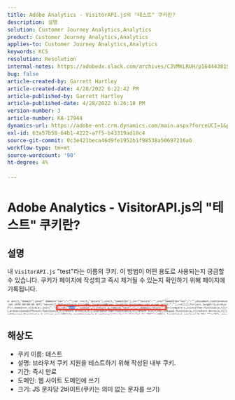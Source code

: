 ```yaml
---
title: Adobe Analytics - VisitorAPI.js의 "테스트" 쿠키란?
description: 설명
solution: Customer Journey Analytics,Analytics
product: Customer Journey Analytics,Analytics
applies-to: Customer Journey Analytics,Analytics
keywords: KCS
resolution: Resolution
internal-notes: https://adobedx.slack.com/archives/C3VMKLRUH/p1644438152582239
bug: false
article-created-by: Garrett Hartley
article-created-date: 4/28/2022 6:22:42 PM
article-published-by: Garrett Hartley
article-published-date: 4/28/2022 6:26:10 PM
version-number: 3
article-number: KA-17944
dynamics-url: https://adobe-ent.crm.dynamics.com/main.aspx?forceUCI=1&pagetype=entityrecord&etn=knowledgearticle&id=b22f4b30-20c7-ec11-a7b6-0022480a10ee
exl-id: 63a57b58-64b1-4222-a7f5-b43319ad18c4
source-git-commit: 0c3e421beca46d9fe1952b1f98538a50697216a0
workflow-type: tm+mt
source-wordcount: '90'
ht-degree: 4%

---
```


# Adobe Analytics - VisitorAPI.js의 &quot;테스트&quot; 쿠키란?

## 설명


내 `VisitorAPI.js` &quot;test&quot;라는 이름의 쿠키. 이 방법이 어떤 용도로 사용되는지 궁금할 수 있습니다. 쿠키가 페이지에 작성되고 즉시 제거될 수 있는지 확인하기 위해 페이지에 기록됩니다.

![](assets/___b32f4b30-20c7-ec11-a7b6-0022480a10ee___.png)


## 해상도


- 쿠키 이름: 테스트
- 설명: 브라우저 쿠키 지원을 테스트하기 위해 작성된 내부 쿠키.
- 기간: 즉시 만료
- 도메인: 웹 사이트 도메인에 쓰기
- 크기: JS 문자당 2바이트(쿠키는 의미 없는 문자를 쓰기)
